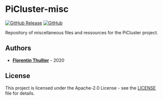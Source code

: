 # PiCluster-misc

[![GitHub Release](https://img.shields.io/github/release/FlorentinTh/PiCluster-misc?style=flat-square)](https://github.com/FlorentinTh/PiCluster-misc/releases) [![GitHub](https://img.shields.io/github/license/FlorentinTh/PiCluster-misc?style=flat-square)](https://github.com/FlorentinTh/PiCluster-misc/blob/master/LICENSE)

Repository of miscellaneous files and ressources for the PiCluster project.

## Authors

* [**Florentin Thullier**](https://github.com/FlorentinTh) - 2020

## License

This project is licensed under the Apache-2.0 License - see the [LICENSE](LICENSE) file for details.
